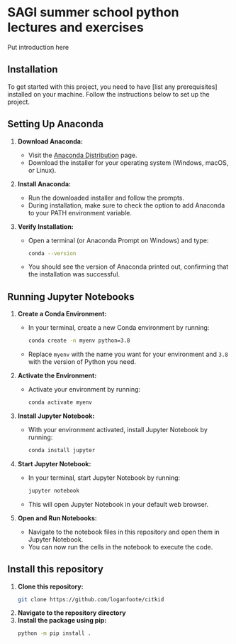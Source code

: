 # SAGI summer school python lectures and exercises
Put introduction here 

## Installation

To get started with this project, you need to have [list any prerequisites] installed on your machine. Follow the instructions below to set up the project.

## Setting Up Anaconda

1. **Download Anaconda:**
   - Visit the [Anaconda Distribution](https://www.anaconda.com/products/distribution) page.
   - Download the installer for your operating system (Windows, macOS, or Linux).

2. **Install Anaconda:**
   - Run the downloaded installer and follow the prompts.
   - During installation, make sure to check the option to add Anaconda to your PATH environment variable.

3. **Verify Installation:**
   - Open a terminal (or Anaconda Prompt on Windows) and type:
     ```sh
     conda --version
     ```
   - You should see the version of Anaconda printed out, confirming that the installation was successful.

## Running Jupyter Notebooks

1. **Create a Conda Environment:**
   - In your terminal, create a new Conda environment by running:
     ```sh
     conda create -n myenv python=3.8
     ```
   - Replace `myenv` with the name you want for your environment and `3.8` with the version of Python you need.

2. **Activate the Environment:**
   - Activate your environment by running:
     ```sh
     conda activate myenv
     ```

3. **Install Jupyter Notebook:**
   - With your environment activated, install Jupyter Notebook by running:
     ```sh
     conda install jupyter
     ```

4. **Start Jupyter Notebook:**
   - In your terminal, start Jupyter Notebook by running:
     ```sh
     jupyter notebook
     ```
   - This will open Jupyter Notebook in your default web browser.

5. **Open and Run Notebooks:**
   - Navigate to the notebook files in this repository and open them in Jupyter Notebook.
   - You can now run the cells in the notebook to execute the code.

## Install this repository

1. **Clone this repository:**
   ```sh
   git clone https://github.com/loganfoote/citkid
   ```
2. **Navigate to the repository directory**
3. **Install the package using pip:**
   ```sh
   python -m pip install .
   ```
